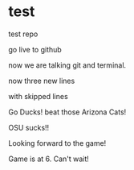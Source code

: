 # test
test repo

go live to github


now we are talking git and terminal.

now three new lines

with skipped lines

Go Ducks! beat those Arizona Cats!

OSU sucks!!

Looking forward to the game!

Game is at 6. Can't wait!

